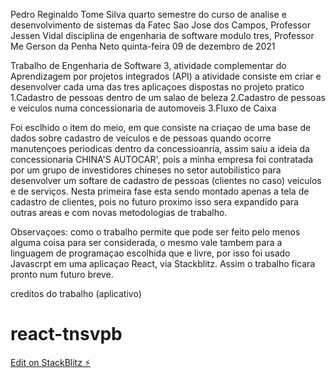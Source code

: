 Pedro Reginaldo Tome Silva
quarto semestre do curso de analise e desenvolvimento de sistemas da Fatec Sao Jose dos Campos, Professor Jessen Vidal
disciplina de engenharia de software modulo tres, Professor Me Gerson da Penha Neto
quinta-feira 09 de dezembro de 2021

Trabalho de Engenharia de Software 3, atividade complementar do Aprendizagem por projetos integrados (API)
a atividade consiste em criar e desenvolver cada uma das tres aplicaçoes dispostas no projeto pratico
1.Cadastro de pessoas dentro de um salao de beleza
2.Cadastro de pessoas e veiculos numa concessionaria de automoveis
3.Fluxo de Caixa

Foi esclhido o item do meio, em que consiste na criaçao de uma base de dados sobre cadastro de veiculos e de pessoas quando ocorre manutençoes periodicas dentro da concessioanria, assim saiu a ideia da concessionaria CHINA'S AUTOCAR', pois a minha empresa foi contratada por um grupo de investidores chineses no setor autobilistico para desenvolver um softare de cadastro de pessoas (clientes no caso) veiculos e de serviços.
Nesta primeira fase esta sendo montado apenas a tela de cadastro de clientes, pois no futuro proximo isso sera expandido para outras areas e com novas metodologias de trabalho.

Observaçoes: como o trabalho permite que pode ser feito pelo menos alguma coisa para ser considerada, o mesmo vale tambem para a linguagem de programaçao escolhida que e livre, por isso foi usado Javascrpt em uma aplicaçao React, via Stackblitz.
Assim o trabalho ficara pronto num futuro breve.

creditos do trabalho (aplicativo)

# react-tnsvpb

[Edit on StackBlitz ⚡️](https://stackblitz.com/edit/react-tnsvpb)
